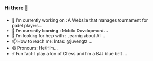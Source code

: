 ### Hi there 👋
##### 
- 🔭 I’m currently working on : A Website that manages tournament for padel players...
- 🌱 I’m currently learning : Mobile Development ...
- 🤔 I’m looking for help with : Learnig about AI ...
- 📫 How to reach me: Intas: @juvengtz ...
- 😄 Pronouns: He/Him...
- ⚡ Fun fact: I play a ton of Chess and I’m a BJJ blue belt ...
<!--
**juvengtz/juvengtz** is a ✨ _special_ ✨ repository because its `README.md` (this file) appears on your GitHub profile.

Here are some ideas to get you started:

- 🔭 I’m currently working on : A Website that manages tournament for padel players...
- 🌱 I’m currently learning : Mobile Development ...
- 🤔 I’m looking for help with : Learnig about AI ...
- 📫 How to reach me: Intas: @juvengtz ...
- 😄 Pronouns: He/Him...
- ⚡ Fun fact: I play a ton of Chess and I’m a BJJ blue belt ...
-->
